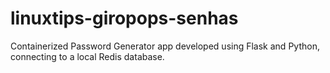 # linuxtips-giropops-senhas
Containerized Password Generator app developed using Flask and Python, connecting to a local Redis database.
